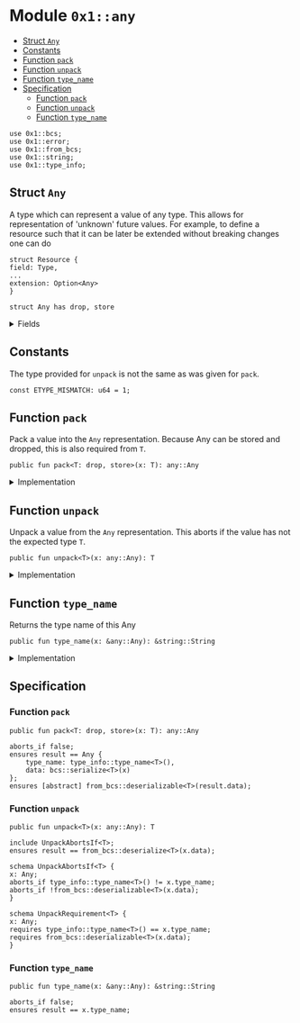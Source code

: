 
<a id="0x1_any"></a>

# Module `0x1::any`



-  [Struct `Any`](#0x1_any_Any)
-  [Constants](#@Constants_0)
-  [Function `pack`](#0x1_any_pack)
-  [Function `unpack`](#0x1_any_unpack)
-  [Function `type_name`](#0x1_any_type_name)
-  [Specification](#@Specification_1)
    -  [Function `pack`](#@Specification_1_pack)
    -  [Function `unpack`](#@Specification_1_unpack)
    -  [Function `type_name`](#@Specification_1_type_name)


<pre><code>use 0x1::bcs;<br/>use 0x1::error;<br/>use 0x1::from_bcs;<br/>use 0x1::string;<br/>use 0x1::type_info;<br/></code></pre>



<a id="0x1_any_Any"></a>

## Struct `Any`

A type which can represent a value of any type. This allows for representation of 'unknown' future
values. For example, to define a resource such that it can be later be extended without breaking
changes one can do

```move
struct Resource {
field: Type,
...
extension: Option<Any>
}
```


<pre><code>struct Any has drop, store<br/></code></pre>



<details>
<summary>Fields</summary>


<dl>
<dt>
<code>type_name: string::String</code>
</dt>
<dd>

</dd>
<dt>
<code>data: vector&lt;u8&gt;</code>
</dt>
<dd>

</dd>
</dl>


</details>

<a id="@Constants_0"></a>

## Constants


<a id="0x1_any_ETYPE_MISMATCH"></a>

The type provided for <code>unpack</code> is not the same as was given for <code>pack</code>.


<pre><code>const ETYPE_MISMATCH: u64 &#61; 1;<br/></code></pre>



<a id="0x1_any_pack"></a>

## Function `pack`

Pack a value into the <code>Any</code> representation. Because Any can be stored and dropped, this is
also required from <code>T</code>.


<pre><code>public fun pack&lt;T: drop, store&gt;(x: T): any::Any<br/></code></pre>



<details>
<summary>Implementation</summary>


<pre><code>public fun pack&lt;T: drop &#43; store&gt;(x: T): Any &#123;<br/>    Any &#123;<br/>        type_name: type_info::type_name&lt;T&gt;(),<br/>        data: to_bytes(&amp;x)<br/>    &#125;<br/>&#125;<br/></code></pre>



</details>

<a id="0x1_any_unpack"></a>

## Function `unpack`

Unpack a value from the <code>Any</code> representation. This aborts if the value has not the expected type <code>T</code>.


<pre><code>public fun unpack&lt;T&gt;(x: any::Any): T<br/></code></pre>



<details>
<summary>Implementation</summary>


<pre><code>public fun unpack&lt;T&gt;(x: Any): T &#123;<br/>    assert!(type_info::type_name&lt;T&gt;() &#61;&#61; x.type_name, error::invalid_argument(ETYPE_MISMATCH));<br/>    from_bytes&lt;T&gt;(x.data)<br/>&#125;<br/></code></pre>



</details>

<a id="0x1_any_type_name"></a>

## Function `type_name`

Returns the type name of this Any


<pre><code>public fun type_name(x: &amp;any::Any): &amp;string::String<br/></code></pre>



<details>
<summary>Implementation</summary>


<pre><code>public fun type_name(x: &amp;Any): &amp;String &#123;<br/>    &amp;x.type_name<br/>&#125;<br/></code></pre>



</details>

<a id="@Specification_1"></a>

## Specification


<a id="@Specification_1_pack"></a>

### Function `pack`


<pre><code>public fun pack&lt;T: drop, store&gt;(x: T): any::Any<br/></code></pre>




<pre><code>aborts_if false;<br/>ensures result &#61;&#61; Any &#123;<br/>    type_name: type_info::type_name&lt;T&gt;(),<br/>    data: bcs::serialize&lt;T&gt;(x)<br/>&#125;;<br/>ensures [abstract] from_bcs::deserializable&lt;T&gt;(result.data);<br/></code></pre>



<a id="@Specification_1_unpack"></a>

### Function `unpack`


<pre><code>public fun unpack&lt;T&gt;(x: any::Any): T<br/></code></pre>




<pre><code>include UnpackAbortsIf&lt;T&gt;;<br/>ensures result &#61;&#61; from_bcs::deserialize&lt;T&gt;(x.data);<br/></code></pre>




<a id="0x1_any_UnpackAbortsIf"></a>


<pre><code>schema UnpackAbortsIf&lt;T&gt; &#123;<br/>x: Any;<br/>aborts_if type_info::type_name&lt;T&gt;() !&#61; x.type_name;<br/>aborts_if !from_bcs::deserializable&lt;T&gt;(x.data);<br/>&#125;<br/></code></pre>




<a id="0x1_any_UnpackRequirement"></a>


<pre><code>schema UnpackRequirement&lt;T&gt; &#123;<br/>x: Any;<br/>requires type_info::type_name&lt;T&gt;() &#61;&#61; x.type_name;<br/>requires from_bcs::deserializable&lt;T&gt;(x.data);<br/>&#125;<br/></code></pre>



<a id="@Specification_1_type_name"></a>

### Function `type_name`


<pre><code>public fun type_name(x: &amp;any::Any): &amp;string::String<br/></code></pre>




<pre><code>aborts_if false;<br/>ensures result &#61;&#61; x.type_name;<br/></code></pre>


[move-book]: https://aptos.dev/move/book/SUMMARY
